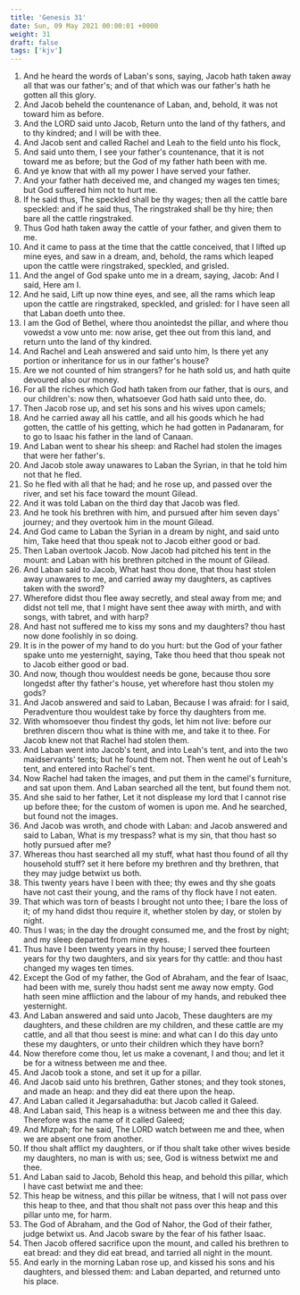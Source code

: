 ```yaml
---
title: 'Genesis 31'
date: Sun, 09 May 2021 00:00:01 +0000
weight: 31
draft: false
tags: ['kjv'] 
---
```


1. And he heard the words of Laban's sons, saying, Jacob hath taken away all that was our father's; and of that which was our father's hath he gotten all this glory.
2. And Jacob beheld the countenance of Laban, and, behold, it was not toward him as before.
3. And the LORD said unto Jacob, Return unto the land of thy fathers, and to thy kindred; and I will be with thee.
4. And Jacob sent and called Rachel and Leah to the field unto his flock,
5. And said unto them, I see your father's countenance, that it is not toward me as before; but the God of my father hath been with me.
6. And ye know that with all my power I have served your father.
7. And your father hath deceived me, and changed my wages ten times; but God suffered him not to hurt me.
8. If he said thus, The speckled shall be thy wages; then all the cattle bare speckled: and if he said thus, The ringstraked shall be thy hire; then bare all the cattle ringstraked.
9. Thus God hath taken away the cattle of your father, and given them to me.
10. And it came to pass at the time that the cattle conceived, that I lifted up mine eyes, and saw in a dream, and, behold, the rams which leaped upon the cattle were ringstraked, speckled, and grisled.
11. And the angel of God spake unto me in a dream, saying, Jacob: And I said, Here am I.
12. And he said, Lift up now thine eyes, and see, all the rams which leap upon the cattle are ringstraked, speckled, and grisled: for I have seen all that Laban doeth unto thee.
13. I am the God of Bethel, where thou anointedst the pillar, and where thou vowedst a vow unto me: now arise, get thee out from this land, and return unto the land of thy kindred.
14. And Rachel and Leah answered and said unto him, Is there yet any portion or inheritance for us in our father's house?
15. Are we not counted of him strangers? for he hath sold us, and hath quite devoured also our money.
16. For all the riches which God hath taken from our father, that is ours, and our children's: now then, whatsoever God hath said unto thee, do.
17. Then Jacob rose up, and set his sons and his wives upon camels;
18. And he carried away all his cattle, and all his goods which he had gotten, the cattle of his getting, which he had gotten in Padanaram, for to go to Isaac his father in the land of Canaan.
19. And Laban went to shear his sheep: and Rachel had stolen the images that were her father's.
20. And Jacob stole away unawares to Laban the Syrian, in that he told him not that he fled.
21. So he fled with all that he had; and he rose up, and passed over the river, and set his face toward the mount Gilead.
22. And it was told Laban on the third day that Jacob was fled.
23. And he took his brethren with him, and pursued after him seven days' journey; and they overtook him in the mount Gilead.
24. And God came to Laban the Syrian in a dream by night, and said unto him, Take heed that thou speak not to Jacob either good or bad.
25. Then Laban overtook Jacob. Now Jacob had pitched his tent in the mount: and Laban with his brethren pitched in the mount of Gilead.
26. And Laban said to Jacob, What hast thou done, that thou hast stolen away unawares to me, and carried away my daughters, as captives taken with the sword?
27. Wherefore didst thou flee away secretly, and steal away from me; and didst not tell me, that I might have sent thee away with mirth, and with songs, with tabret, and with harp?
28. And hast not suffered me to kiss my sons and my daughters? thou hast now done foolishly in so doing.
29. It is in the power of my hand to do you hurt: but the God of your father spake unto me yesternight, saying, Take thou heed that thou speak not to Jacob either good or bad.
30. And now, though thou wouldest needs be gone, because thou sore longedst after thy father's house, yet wherefore hast thou stolen my gods?
31. And Jacob answered and said to Laban, Because I was afraid: for I said, Peradventure thou wouldest take by force thy daughters from me.
32. With whomsoever thou findest thy gods, let him not live: before our brethren discern thou what is thine with me, and take it to thee. For Jacob knew not that Rachel had stolen them.
33. And Laban went into Jacob's tent, and into Leah's tent, and into the two maidservants' tents; but he found them not. Then went he out of Leah's tent, and entered into Rachel's tent.
34. Now Rachel had taken the images, and put them in the camel's furniture, and sat upon them. And Laban searched all the tent, but found them not.
35. And she said to her father, Let it not displease my lord that I cannot rise up before thee; for the custom of women is upon me. And he searched, but found not the images.
36. And Jacob was wroth, and chode with Laban: and Jacob answered and said to Laban, What is my trespass? what is my sin, that thou hast so hotly pursued after me?
37. Whereas thou hast searched all my stuff, what hast thou found of all thy household stuff? set it here before my brethren and thy brethren, that they may judge betwixt us both.
38. This twenty years have I been with thee; thy ewes and thy she goats have not cast their young, and the rams of thy flock have I not eaten.
39. That which was torn of beasts I brought not unto thee; I bare the loss of it; of my hand didst thou require it, whether stolen by day, or stolen by night.
40. Thus I was; in the day the drought consumed me, and the frost by night; and my sleep departed from mine eyes.
41. Thus have I been twenty years in thy house; I served thee fourteen years for thy two daughters, and six years for thy cattle: and thou hast changed my wages ten times.
42. Except the God of my father, the God of Abraham, and the fear of Isaac, had been with me, surely thou hadst sent me away now empty. God hath seen mine affliction and the labour of my hands, and rebuked thee yesternight.
43. And Laban answered and said unto Jacob, These daughters are my daughters, and these children are my children, and these cattle are my cattle, and all that thou seest is mine: and what can I do this day unto these my daughters, or unto their children which they have born?
44. Now therefore come thou, let us make a covenant, I and thou; and let it be for a witness between me and thee.
45. And Jacob took a stone, and set it up for a pillar.
46. And Jacob said unto his brethren, Gather stones; and they took stones, and made an heap: and they did eat there upon the heap.
47. And Laban called it Jegarsahadutha: but Jacob called it Galeed.
48. And Laban said, This heap is a witness between me and thee this day. Therefore was the name of it called Galeed;
49. And Mizpah; for he said, The LORD watch between me and thee, when we are absent one from another.
50. If thou shalt afflict my daughters, or if thou shalt take other wives beside my daughters, no man is with us; see, God is witness betwixt me and thee.
51. And Laban said to Jacob, Behold this heap, and behold this pillar, which I have cast betwixt me and thee:
52. This heap be witness, and this pillar be witness, that I will not pass over this heap to thee, and that thou shalt not pass over this heap and this pillar unto me, for harm.
53. The God of Abraham, and the God of Nahor, the God of their father, judge betwixt us. And Jacob sware by the fear of his father Isaac.
54. Then Jacob offered sacrifice upon the mount, and called his brethren to eat bread: and they did eat bread, and tarried all night in the mount.
55. And early in the morning Laban rose up, and kissed his sons and his daughters, and blessed them: and Laban departed, and returned unto his place.
